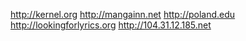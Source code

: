 http://kernel.org http://mangainn.net http://poland.edu http://lookingforlyrics.org http://104.31.12.185.net
